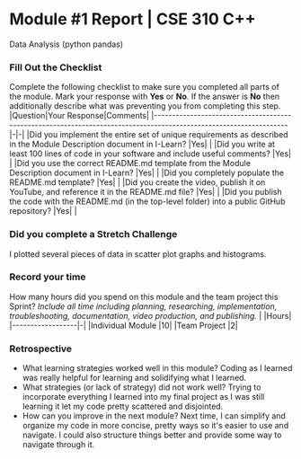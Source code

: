 # Module #1 Report | CSE 310 C++
Data Analysis (python pandas)
### Fill Out the Checklist
Complete the following checklist to make sure you completed all
parts of the module. Mark your response with **Yes** or **No**.
If the answer is **No** then additionally describe what was
preventing you from completing this step.
|Question|Your Response|Comments|
|-------------------------------------------------------------------------------------------------------------------|-|-|
|Did you implement the entire set of unique requirements as described in the Module Description document in I-Learn? |Yes| |
|Did you write at least 100 lines of code in your software and include useful comments? |Yes| |
|Did you use the correct README.md template from the Module Description document in I-Learn? |Yes| |
|Did you completely populate the README.md template? |Yes| |
|Did you create the video, publish it on YouTube, and reference it in the README.md file? |Yes| |
|Did you publish the code with the README.md (in the top-level folder) into a public GitHub repository? |Yes| |
### Did you complete a Stretch Challenge
I plotted several pieces of data in scatter plot graphs and histograms. 

### Record your time
How many hours did you spend on this module and the team project
this Sprint?
*Include all time including planning, researching,
implementation, troubleshooting, documentation, video production,
and publishing.*
| |Hours|
|------------------|-|
|Individual Module |10|
|Team Project |2|
### Retrospective
- What learning strategies worked well in this module?
Coding as I learned was really helpful for learning and solidifying what I learned. 
- What strategies (or lack of strategy) did not work well?
Trying to incorporate everything I learned into my final project as I was still learning it let my code pretty scattered and disjointed. 
- How can you improve in the next module?
Next time, I can simplify and organize my code in more concise, pretty ways so it's easier to use and navigate. I could also structure things better and provide some way to navigate through it. 
